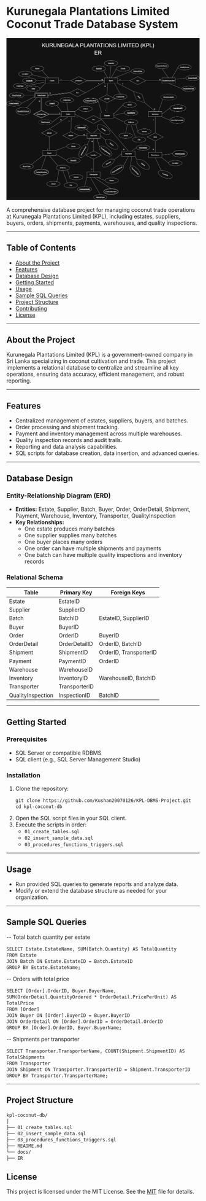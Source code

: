 # Kurunegala Plantations Limited Coconut Trade Database System

![ER Diagram](https://github.com/Kushan20070126/KPL-DBMS-Project/blob/main/DBMS_CW.png)

A comprehensive database project for managing coconut trade operations at Kurunegala Plantations Limited (KPL), including estates, suppliers, buyers, orders, shipments, payments, warehouses, and quality inspections.

---

## Table of Contents

- [About the Project](#about-the-project)
- [Features](#features)
- [Database Design](#database-design)
- [Getting Started](#getting-started)
- [Usage](#usage)
- [Sample SQL Queries](#sample-sql-queries)
- [Project Structure](#project-structure)
- [Contributing](#contributing)
- [License](#license)

---

## About the Project

Kurunegala Plantations Limited (KPL) is a government-owned company in Sri Lanka specializing in coconut cultivation and trade. This project implements a relational database to centralize and streamline all key operations, ensuring data accuracy, efficient management, and robust reporting.

---

## Features

- Centralized management of estates, suppliers, buyers, and batches.
- Order processing and shipment tracking.
- Payment and inventory management across multiple warehouses.
- Quality inspection records and audit trails.
- Reporting and data analysis capabilities.
- SQL scripts for database creation, data insertion, and advanced queries.

---

## Database Design

### Entity-Relationship Diagram (ERD)

- **Entities:** Estate, Supplier, Batch, Buyer, Order, OrderDetail, Shipment, Payment, Warehouse, Inventory, Transporter, QualityInspection
- **Key Relationships:**  
  - One estate produces many batches  
  - One supplier supplies many batches  
  - One buyer places many orders  
  - One order can have multiple shipments and payments  
  - One batch can have multiple quality inspections and inventory records

### Relational Schema

| Table             | Primary Key     | Foreign Keys                     |
|-------------------|----------------|----------------------------------|
| Estate            | EstateID       |                                  |
| Supplier          | SupplierID     |                                  |
| Batch             | BatchID        | EstateID, SupplierID             |
| Buyer             | BuyerID        |                                  |
| Order             | OrderID        | BuyerID                          |
| OrderDetail       | OrderDetailID  | OrderID, BatchID                 |
| Shipment          | ShipmentID     | OrderID, TransporterID           |
| Payment           | PaymentID      | OrderID                          |
| Warehouse         | WarehouseID    |                                  |
| Inventory         | InventoryID    | WarehouseID, BatchID             |
| Transporter       | TransporterID  |                                  |
| QualityInspection | InspectionID   | BatchID                          |

---

## Getting Started

### Prerequisites

- SQL Server or compatible RDBMS
- SQL client (e.g., SQL Server Management Studio)

### Installation

1. Clone the repository:
    ```
    git clone https://github.com/Kushan20070126/KPL-DBMS-Project.git
    cd kpl-coconut-db
    ```
2. Open the SQL script files in your SQL client.
3. Execute the scripts in order:
    - `01_create_tables.sql`
    - `02_insert_sample_data.sql`
    - `03_procedures_functions_triggers.sql`

---

## Usage

- Run provided SQL queries to generate reports and analyze data.
- Modify or extend the database structure as needed for your organization.

---

## Sample SQL Queries

-- Total batch quantity per estate
```
SELECT Estate.EstateName, SUM(Batch.Quantity) AS TotalQuantity
FROM Estate
JOIN Batch ON Estate.EstateID = Batch.EstateID
GROUP BY Estate.EstateName;
```

-- Orders with total price
```
SELECT [Order].OrderID, Buyer.BuyerName, SUM(OrderDetail.QuantityOrdered * OrderDetail.PricePerUnit) AS TotalPrice
FROM [Order]
JOIN Buyer ON [Order].BuyerID = Buyer.BuyerID
JOIN OrderDetail ON [Order].OrderID = OrderDetail.OrderID
GROUP BY [Order].OrderID, Buyer.BuyerName;
```

-- Shipments per transporter
```
SELECT Transporter.TransporterName, COUNT(Shipment.ShipmentID) AS TotalShipments
FROM Transporter
JOIN Shipment ON Transporter.TransporterID = Shipment.TransporterID
GROUP BY Transporter.TransporterName;
```

---

## Project Structure
```
kpl-coconut-db/
│
├── 01_create_tables.sql
├── 02_insert_sample_data.sql
├── 03_procedures_functions_triggers.sql
├── README.md
└── docs/
├── ER
```

## License

This project is licensed under the MIT License. See the [MIT](LICENSE) file for details.
